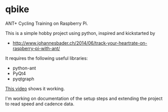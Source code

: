 # qbike
ANT+ Cycling Training on Raspberry Pi.

This is a simple hobby project using python, inspired and kickstarted by
* http://www.johannesbader.ch/2014/06/track-your-heartrate-on-raspberry-pi-with-ant/

It requires the following useful libraries:
* python-ant
* PyQt4
* pyqtgraph

[This video](http://youtu.be/lVoNQ8jtVbI) shows it working.

I'm working on documentation of the setup steps and extending the project to read speed and cadence data.
